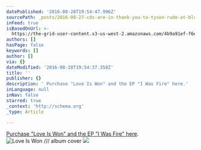```yaml
---
datePublished: '2016-08-28T19:54:47.996Z'
sourcePath: _posts/2016-08-27-cds-are-in-thank-you-to-tyson-rude-at-bloom-7-design-www.md
inFeed: true
isBasedOnUrl: >-
  https://the-grid-user-content.s3-us-west-2.amazonaws.com/4b9a91ef-f6e3-46f7-9a30-5684d77de78b.mp4
authors: []
hasPage: false
keywords: []
author: []
via: {}
dateModified: '2016-08-28T19:54:37.358Z'
title: ''
publisher: {}
description: ' Purchase "Love Is Won" and the EP "I Was Fire" here.'
inLanguage: null
inNav: false
starred: true
_context: 'http://schema.org'
_type: Article

---
```

[Purchase "Love Is Won" and the EP "I Was Fire" ][0][here][1].
![Love Is Won /// album cover](https://the-grid-user-content.s3-us-west-2.amazonaws.com/f520fa7d-2a12-4658-b63e-3be475b219d1.jpg)
![](https://the-grid-user-content.s3-us-west-2.amazonaws.com/baeb05bb-e1a7-411e-b687-e5066001f575.jpg)

[0]: http://samuelmarks.bandcamp.com/ "Samuel Marks digital downloads"
[1]: samuelmarks.bandcamp.com